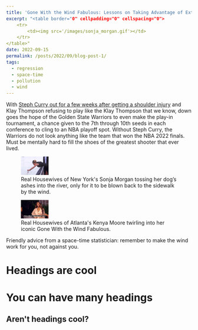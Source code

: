```yaml
---
title: 'Gone With the Wind Fabulous: Lessons on Taking Advantage of External Forces in Life and Statistical Modeling'
excerpt: "<table border="0" cellpadding="0" cellspacing="0"> 
	<tr> 
		<td><img src='/images/sonja_morgan.gif'></td> 
	</tr> 
</table>"
date: 2022-09-15
permalink: /posts/2022/09/blog-post-1/
tags:
  - regression
  - space-time
  - pollution
  - wind
---
```


With <a href="https://www.nba.com/news/stephen-curry-exits-warriors-pacers-game-shoulder-injury" rel="noopener" target="_blank" >Steph Curry out for a few weeks after getting a shoulder injury</a> and Klay Thompson refusing to play like the Klay Thompson that we know, down goes the hope of the Golden State Warriors to even make the play-in tournament, a chance given to the 7th through 10th seeds in each conference to cling to an NBA playoff spot. Without Steph Curry, the Warriors do not look anything like the team that won the NBA 2022 finals. Must be mentally hard to fill the shoes of the greatest shooter that ever lived.


<figure>
    <img src="/images/sonja_morgan.gif" width="75px" height="50px">
    <figcaption>Real Housewives of New York's Sonja Morgan tossing her dog’s ashes into the river, only for it to be blown back to the sidewalk by the wind.</figcaption>
</figure>

<figure>
    <img src="/images/kenya_moore.gif" width="75px" height="50px">
    <figcaption>Real Housewives of Atlanta's Kenya Moore twirling into her iconic Gone With the Wind Fabulous.</figcaption>
</figure>


Friendly advice from a space-time statistician: remember to make the wind work for you, not against you.

Headings are cool
======

You can have many headings
======

Aren't headings cool?
------
